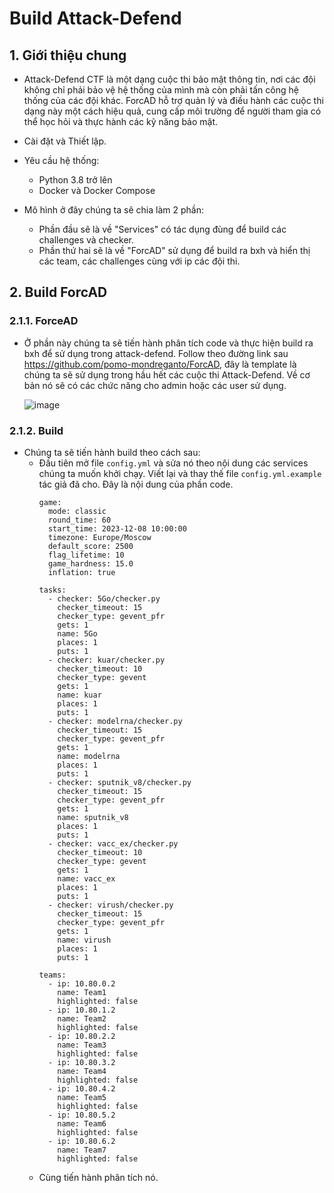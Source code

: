 # Build Attack-Defend


## 1. Giới thiệu chung

- Attack-Defend CTF là một dạng cuộc thi bảo mật thông tin, nơi các đội không chỉ phải bảo vệ hệ thống của mình mà còn phải tấn công hệ thống của các đội khác. ForcAD hỗ trợ quản lý và điều hành các cuộc thi dạng này một cách hiệu quả, cung cấp môi trường để người tham gia có thể học hỏi và thực hành các kỹ năng bảo mật.

- Cài đặt và Thiết lập.
- Yêu cầu hệ thống:
  - Python 3.8 trở lên
  - Docker và Docker Compose 

- Mô hình ở đây chúng ta sẽ chia làm 2 phần:
  - Phần đầu sẽ là về "Services" có tác dụng đùng để build các challenges và checker.
  - Phần thứ hai sẽ là về "ForcAD" sử dụng để build ra bxh và hiển thị các team, các challenges cùng với ip các đội thi.
 
## 2. Build ForcAD

### 2.1.1. ForceAD
- Ở phần này chúng ta sẽ tiến hành phân tích code và thực hiện build ra bxh để sử dụng trong attack-defend. Follow theo đường link sau https://github.com/pomo-mondreganto/ForcAD, đây là template là chúng ta sẽ sử dụng trong hầu hết các cuộc thi Attack-Defend. Về cơ bản nó sẽ có các chức năng cho admin hoặc các user sử dụng.

  ![image](https://github.com/H4lst0n/ADCTF/assets/91616280/4edd58b7-3abc-4d82-8dbf-fa4b18519644)

### 2.1.2. Build

- Chúng ta sẽ tiến hành build theo cách sau:
  - Đầu tiên mở file `config.yml` và sửa nó theo nội dung các services chúng ta muốn khởi chạy. Viết lại và thay thế file `config.yml.example` tác giả đã cho. Đây là nội dung của phần code.
    ```
    game:
      mode: classic
      round_time: 60
      start_time: 2023-12-08 10:00:00
      timezone: Europe/Moscow
      default_score: 2500
      flag_lifetime: 10
      game_hardness: 15.0
      inflation: true
    
    tasks:
      - checker: 5Go/checker.py
        checker_timeout: 15
        checker_type: gevent_pfr
        gets: 1
        name: 5Go
        places: 1
        puts: 1
      - checker: kuar/checker.py
        checker_timeout: 10
        checker_type: gevent
        gets: 1
        name: kuar
        places: 1
        puts: 1
      - checker: modelrna/checker.py
        checker_timeout: 15
        checker_type: gevent_pfr
        gets: 1
        name: modelrna
        places: 1
        puts: 1
      - checker: sputnik_v8/checker.py
        checker_timeout: 15
        checker_type: gevent_pfr
        gets: 1
        name: sputnik_v8
        places: 1
        puts: 1
      - checker: vacc_ex/checker.py
        checker_timeout: 10
        checker_type: gevent
        gets: 1
        name: vacc_ex
        places: 1
        puts: 1
      - checker: virush/checker.py
        checker_timeout: 15
        checker_type: gevent_pfr
        gets: 1
        name: virush
        places: 1
        puts: 1
    
    teams:
      - ip: 10.80.0.2
        name: Team1
        highlighted: false
      - ip: 10.80.1.2
        name: Team2
        highlighted: false
      - ip: 10.80.2.2
        name: Team3
        highlighted: false
      - ip: 10.80.3.2
        name: Team4
        highlighted: false
      - ip: 10.80.4.2
        name: Team5
        highlighted: false
      - ip: 10.80.5.2
        name: Team6
        highlighted: false
      - ip: 10.80.6.2
        name: Team7
        highlighted: false
    ```
  - Cùng tiến hành phân tích nó.
